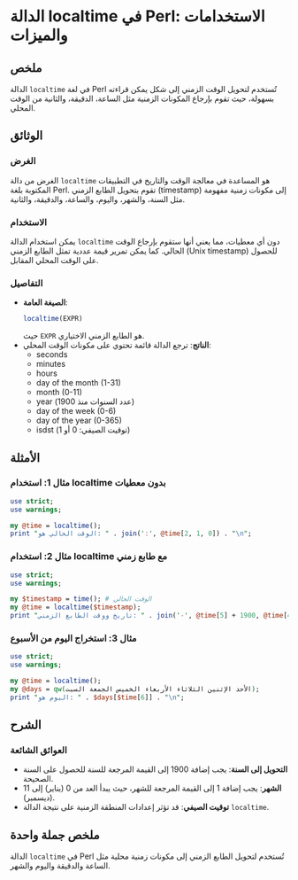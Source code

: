 <!--
Meta Description: # الدالة localtime في Perl: الاستخدامات والميزات ## ملخص الدالة `localtime` في لغة Perl تُستخدم لتحويل الوقت الزمني إلى شكل يمكن قراءته بسهولة، حيث تق...
Meta Keywords: localtime, time, perl, الوقت, إلى
-->

# الدالة localtime في Perl: الاستخدامات والميزات

## ملخص
الدالة `localtime` في لغة Perl تُستخدم لتحويل الوقت الزمني إلى شكل يمكن قراءته بسهولة، حيث تقوم بإرجاع المكونات الزمنية مثل الساعة، الدقيقة، والثانية من الوقت المحلي.

## الوثائق
### الغرض
الغرض من دالة `localtime` هو المساعدة في معالجة الوقت والتاريخ في التطبيقات المكتوبة بلغة Perl. تقوم بتحويل الطابع الزمني (timestamp) إلى مكونات زمنية مفهومة مثل السنة، والشهر، واليوم، والساعة، والدقيقة، والثانية.

### الاستخدام
يمكن استخدام الدالة `localtime` دون أي معطيات، مما يعني أنها ستقوم بإرجاع الوقت الحالي. كما يمكن تمرير قيمة عددية تمثل الطابع الزمني (Unix timestamp) للحصول على الوقت المحلي المقابل.

### التفاصيل
- **الصيغة العامة**: 
  ```perl
  localtime(EXPR)
  ```
  حيث `EXPR` هو الطابع الزمني الاختياري.
- **الناتج**: 
  ترجع الدالة قائمة تحتوي على مكونات الوقت المحلي:
  - seconds
  - minutes
  - hours
  - day of the month (1-31)
  - month (0-11)
  - year (عدد السنوات منذ 1900)
  - day of the week (0-6)
  - day of the year (0-365)
  - isdst (توقيت الصيفي: 0 أو 1)

## الأمثلة
### مثال 1: استخدام localtime بدون معطيات
```perl
use strict;
use warnings;

my @time = localtime();
print "الوقت الحالي هو: " . join(':', @time[2, 1, 0]) . "\n";
```

### مثال 2: استخدام localtime مع طابع زمني
```perl
use strict;
use warnings;

my $timestamp = time(); # الوقت الحالي
my @time = localtime($timestamp);
print "تاريخ ووقت الطابع الزمني: " . join('-', @time[5] + 1900, @time[4] + 1, @time[3]) . ' ' . join(':', @time[2, 1, 0]) . "\n";
```

### مثال 3: استخراج اليوم من الأسبوع
```perl
use strict;
use warnings;

my @time = localtime();
my @days = qw(الأحد الإثنين الثلاثاء الأربعاء الخميس الجمعة السبت);
print "اليوم هو: " . $days[$time[6]] . "\n";
```

## الشرح
### العوائق الشائعة
- **التحويل إلى السنة**: يجب إضافة 1900 إلى القيمة المرجعة للسنة للحصول على السنة الصحيحة.
- **الشهر**: يجب إضافة 1 إلى القيمة المرجعة للشهر، حيث يبدأ العد من 0 (يناير) إلى 11 (ديسمبر).
- **توقيت الصيفي**: قد تؤثر إعدادات المنطقة الزمنية على نتيجة الدالة `localtime`.

## ملخص جملة واحدة
الدالة `localtime` في Perl تُستخدم لتحويل الطابع الزمني إلى مكونات زمنية محلية مثل الساعة والدقيقة واليوم والشهر.